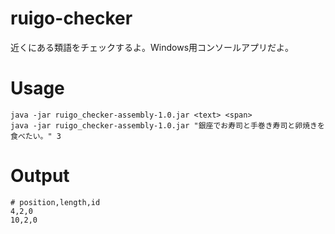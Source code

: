 # ruigo-checker
近くにある類語をチェックするよ。Windows用コンソールアプリだよ。

# Usage
```
java -jar ruigo_checker-assembly-1.0.jar <text> <span>
java -jar ruigo_checker-assembly-1.0.jar "銀座でお寿司と手巻き寿司と卵焼きを食べたい。" 3
```

# Output
```
# position,length,id
4,2,0
10,2,0
```

